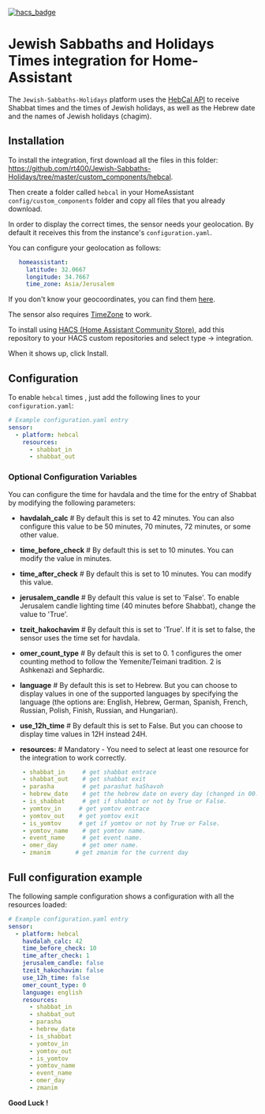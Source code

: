 [![hacs_badge](https://img.shields.io/badge/HACS-Default-orange.svg?style=for-the-badge)](https://github.com/custom-components/hacs)
# Jewish Sabbaths and Holidays Times integration for Home-Assistant

The `Jewish-Sabbaths-Holidays` platform uses the [HebCal API](https://www.hebcal.com/) to receive Shabbat times and the times of Jewish holidays, as well as the Hebrew date and the names of Jewish holidays (chagim).

## Installation

To install the integration, first download all the files in this folder: <https://github.com/rt400/Jewish-Sabbaths-Holidays/tree/master/custom_components/hebcal>.

Then create a folder called `hebcal` in your HomeAssistant `config/custom_components` folder and copy all files that you already download.

In order to display the correct times, the sensor needs your geolocation. By default it receives this from the instance's `configuration.yaml`.

You can configure your geolocation as follows:

```YAML
   homeassistant:
     latitude: 32.0667
     longitude: 34.7667
     time_zone: Asia/Jerusalem
```

If you don't know your geocoordinates, you can find them [here](https://www.latlong.net/). 

The sensor also requires [TimeZone](https://www.home-assistant.io/blog/2015/05/09/utc-time-zone-awareness/) to work.

To install using [HACS (Home Assistant Community Store)](https://hacs.xyz/), add this repository to your HACS custom repositories and select type -> integration.

When it shows up, click Install.

## Configuration

To enable `hebcal` times , just add the following lines to your `configuration.yaml`:

```yaml
# Example configuration.yaml entry
sensor:
  - platform: hebcal
    resources:
      - shabbat_in
      - shabbat_out
```

### Optional Configuration Variables

You can configure the time for havdala and the time for the entry of Shabbat by modifying the following parameters:

- **havdalah_calc**       # By default this is set to 42 minutes. You can also configure this value to be 50 minutes, 70 minutes, 72 minutes, or some other value.

- **time_before_check**   #  By default this is set to 10 minutes. You can modify the value in minutes.

- **time_after_check**    # By default this is set to 10 minutes. You can modify this value.

- **jerusalem_candle**    # By default this value is set to 'False'. To enable Jerusalem candle lighting time (40 minutes before Shabbat), change the value to 'True'. 

- **tzeit_hakochavim**    # By default this is set to 'True'. If it is set to false, the sensor uses the time set for havdala.

- **omer_count_type**     # By default this is set to 0. 1 configures the omer counting method to follow the Yemenite/Teimani tradition. 2 is Ashkenazi and Sephardic.

- **language**            #  By default this is set to Hebrew. But you can choose to display values in one of the supported languages by specifying the language (the options are: English, Hebrew, German, Spanish, French, Russian, Polish, Finish, Russian, and Hungarian).

-  **use_12h_time**            #  By default this is set to False. But you can choose to display time values in 12H instead 24H.

- **resources:**          # Mandatory - You need to select at least one resource for the integration to work correctly.

```yaml
    - shabbat_in     # get shabbat entrace
    - shabbat_out    # get shabbat exit
    - parasha        # get parashat haShavoh
    - hebrew_date    # get the hebrew date on every day (changed in 00:00)
    - is_shabbat     # get if shabbat or not by True or False.
    - yomtov_in     # get yomtov entrace
    - yomtov_out    # get yomtov exit
    - is_yomtov     # get if yomtov or not by True or False.
    - yomtov_name    # get yomtov name.
    - event_name     # get event name.
    - omer_day       # get omer name.
    - zmanim       # get zmanim for the current day
```

## Full configuration example

The following sample configuration shows a configuration with all the resources loaded:

```yaml
# Example configuration.yaml entry
sensor:
  - platform: hebcal
    havdalah_calc: 42
    time_before_check: 10
    time_after_check: 1
    jerusalem_candle: false
    tzeit_hakochavim: false
    use_12h_time: false
    omer_count_type: 0
    language: english
    resources:
      - shabbat_in
      - shabbat_out
      - parasha
      - hebrew_date
      - is_shabbat
      - yomtov_in
      - yomtov_out
      - is_yomtov
      - yomtov_name
      - event_name
      - omer_day
      - zmanim
```

  **Good Luck !**
